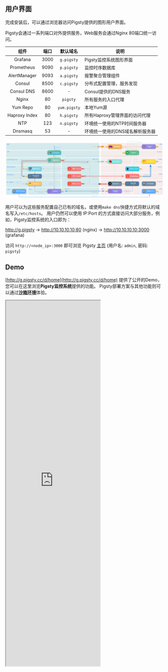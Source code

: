 ## 用户界面

完成安装后，可以通过浏览器访问Pigsty提供的图形用户界面。

Pigsty会通过一系列端口对外提供服务，Web服务会通过Nginx 80端口统一访问。

|     组件      | 端口 |   默认域名   | 说明                            |
| :-----------: | :--: | :----------: | ------------------------------- |
|    Grafana    | 3000 |  `g.pigsty`  | Pigsty监控系统图形界面          |
|  Prometheus   | 9090 |  `p.pigsty`  | 监控时序数据库                  |
| AlertManager  | 9093 |  `a.pigsty`  | 报警聚合管理组件                |
|    Consul     | 8500 |  `c.pigsty`  | 分布式配置管理，服务发现        |
|  Consul DNS   | 8600 |      -       | Consul提供的DNS服务             |
|     Nginx     |  80  |   `pigsty`   | 所有服务的入口代理              |
|   Yum Repo    |  80  | `yum.pigsty` | 本地Yum源                       |
| Haproxy Index |  80  |  `h.pigsty`  | 所有Haproxy管理界面的访问代理   |
|      NTP      | 123  |  `n.pigsty`  | 环境统一使用的NTP时间服务器     |
|    Dnsmasq    |  53  |      -       | 环境统一使用的DNS域名解析服务器 |


![](../_media/infra.jpg)


用户可以为这些服务配置自己已有的域名，或使用`make dns`快捷方式将默认的域名写入`/etc/hosts`。
用户仍然可以使用 IP:Port 的方式直接访问大部分服务，例如，Pigsty监控系统的入口即为：

http://g.pigsty -> http://10.10.10.10:80 (nginx) -> http://10.10.10.10:3000 (grafana)

访问 `http://<node_ip>:3000` 即可浏览 Pigsty [主页](http://g.pigsty.cc/d/home) (用户名: `admin`, 密码: `pigsty`)




## Demo

[http://g.pigsty.cc/d/home](http://g.pigsty.cc/d/home) 提供了公开的Demo，您可以在这里浏览**Pigsty监控系统**提供的功能。
Pigsty部署方案与其他功能则可以通过[**沙箱环境**](s-sandbox.md)体验。

<iframe style="height:1160px" src="http://g.pigsty.cc/d/home"></iframe>


